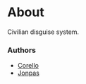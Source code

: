 # About

Civilian disguise system.

### Authors

- [Corello](http://github.com/MCorello)
- [Jonpas](http://github.com/jonpas)
